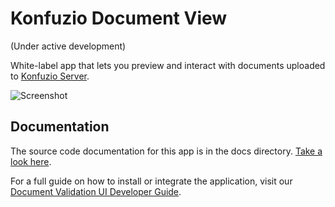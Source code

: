 # Konfuzio Document View

(Under active development)

White-label app that lets you preview and interact with documents uploaded to [Konfuzio Server](https://konfuzio.com).

![Screenshot](http://raw.githubusercontent.com/konfuzio-ai/konfuzio-capture-vue/main/screenshot.png)

## Documentation

The source code documentation for this app is in the docs directory. [Take a look here](docs/README.md).

For a full guide on how to install or integrate the application, visit our [Document Validation UI Developer Guide](https://dev.konfuzio.com/dvui/index.html).
